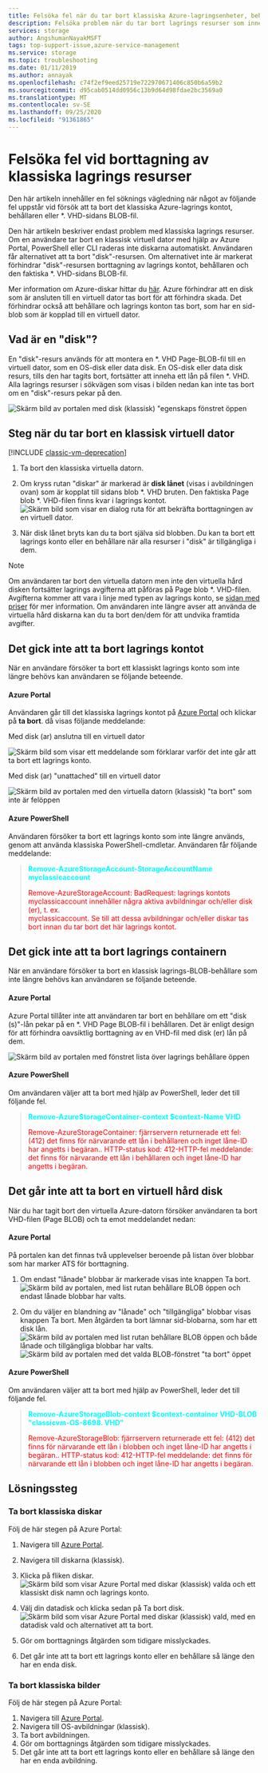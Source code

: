 ```yaml
---
title: Felsöka fel när du tar bort klassiska Azure-lagringsenheter, behållare eller virtuella hård diskar | Microsoft Docs
description: Felsöka problem när du tar bort lagrings resurser som innehåller anslutna virtuella hård diskar.
services: storage
author: AngshumanNayakMSFT
tags: top-support-issue,azure-service-management
ms.service: storage
ms.topic: troubleshooting
ms.date: 01/11/2019
ms.author: annayak
ms.openlocfilehash: c74f2ef9eed25719e722970671406c850b6a59b2
ms.sourcegitcommit: d95cab0514dd0956c13b9d64d98fdae2bc3569a0
ms.translationtype: MT
ms.contentlocale: sv-SE
ms.lasthandoff: 09/25/2020
ms.locfileid: "91361865"
---
```

# <a name="troubleshoot-classic-storage-resource-deletion-errors"></a>Felsöka fel vid borttagning av klassiska lagrings resurser
Den här artikeln innehåller en fel söknings vägledning när något av följande fel uppstår vid försök att ta bort det klassiska Azure-lagrings kontot, behållaren eller *. VHD-sidans BLOB-fil. 


Den här artikeln beskriver endast problem med klassiska lagrings resurser. Om en användare tar bort en klassisk virtuell dator med hjälp av Azure Portal, PowerShell eller CLI raderas inte diskarna automatiskt. Användaren får alternativet att ta bort "disk"-resursen. Om alternativet inte är markerat förhindrar "disk"-resursen borttagning av lagrings kontot, behållaren och den faktiska *. VHD-sidans BLOB-fil.

Mer information om Azure-diskar hittar du [här](../../virtual-machines/managed-disks-overview.md). Azure förhindrar att en disk som är ansluten till en virtuell dator tas bort för att förhindra skada. Det förhindrar också att behållare och lagrings konton tas bort, som har en sid-blob som är kopplad till en virtuell dator. 

## <a name="what-is-a-disk"></a>Vad är en "disk"?
En "disk"-resurs används för att montera en *. VHD Page-BLOB-fil till en virtuell dator, som en OS-disk eller data disk. En OS-disk eller data disk resurs, tills den har tagits bort, fortsätter att inneha ett lån på filen *. VHD. Alla lagrings resurser i sökvägen som visas i bilden nedan kan inte tas bort om en "disk"-resurs pekar på den.

![Skärm bild av portalen med disk (klassisk) "egenskaps fönstret öppen](./media/storage-classic-cannot-delete-storage-account-container-vhd/Disk_Lease_Illustration.jpg) 


## <a name="steps-while-deleting-a-classic-virtual-machine"></a>Steg när du tar bort en klassisk virtuell dator 

[!INCLUDE [classic-vm-deprecation](../../../includes/classic-vm-deprecation.md)]


1. Ta bort den klassiska virtuella datorn.
2. Om kryss rutan "diskar" är markerad är **disk lånet** (visas i avbildningen ovan) som är kopplat till sidans blob *. VHD bruten. Den faktiska Page blob *. VHD-filen finns kvar i lagrings kontot.
![Skärm bild som visar en dialog ruta för att bekräfta borttagningen av en virtuell dator.](./media/storage-classic-cannot-delete-storage-account-container-vhd/steps_while_deleting_classic_vm.jpg) 

3. När disk lånet bryts kan du ta bort själva sid blobben. Du kan ta bort ett lagrings konto eller en behållare när alla resurser i "disk" är tillgängliga i dem.

>[!NOTE] 
>Om användaren tar bort den virtuella datorn men inte den virtuella hård disken fortsätter lagrings avgifterna att påföras på Page blob *. VHD-filen. Avgifterna kommer att vara i linje med typen av lagrings konto, se [sidan med priser](https://azure.microsoft.com/pricing/details/storage/) för mer information. Om användaren inte längre avser att använda de virtuella hård diskarna kan du ta bort den/dem för att undvika framtida avgifter. 

## <a name="unable-to-delete-storage-account"></a>Det gick inte att ta bort lagrings kontot 

När en användare försöker ta bort ett klassiskt lagrings konto som inte längre behövs kan användaren se följande beteende.

#### <a name="azure-portal"></a>Azure Portal 
Användaren går till det klassiska lagrings kontot på [Azure Portal](https://portal.azure.com) och klickar på **ta bort**. då visas följande meddelande: 

Med disk (ar) anslutna till en virtuell dator

![Skärm bild som visar ett meddelande som förklarar varför det inte går att ta bort ett lagrings konto.](./media/storage-classic-cannot-delete-storage-account-container-vhd/unable_to_delete_storage_account_disks_attached_portal.jpg) 


Med disk (ar) "unattached" till en virtuell dator

![Skärm bild av portalen med den virtuella datorn (klassisk) "ta bort" som inte är felöppen](./media/storage-classic-cannot-delete-storage-account-container-vhd/unable_to_delete_storage_account_disks_unattached_portal.jpg)


#### <a name="azure-powershell"></a>Azure PowerShell
Användaren försöker ta bort ett lagrings konto som inte längre används, genom att använda klassiska PowerShell-cmdletar. Användaren får följande meddelande:

> <span style="color:cyan">**Remove-AzureStorageAccount-StorageAccountName myclassicaccount**</span>
> 
> <span style="color:red">Remove-AzureStorageAccount: BadRequest: lagrings kontots myclassicaccount innehåller några aktiva avbildningar och/eller disk (er), t. ex.  
> myclassicaccount. Se till att dessa avbildningar och/eller diskar tas bort innan du tar bort det här lagrings kontot.</span>

## <a name="unable-to-delete-storage-container"></a>Det gick inte att ta bort lagrings containern

När en användare försöker ta bort en klassisk lagrings-BLOB-behållare som inte längre behövs kan användaren se följande beteende.

#### <a name="azure-portal"></a>Azure Portal 
Azure Portal tillåter inte att användaren tar bort en behållare om ett "disk (s)"-lån pekar på en *. VHD Page BLOB-fil i behållaren. Det är enligt design för att förhindra oavsiktlig borttagning av en VHD-fil med disk (er) lån på dem. 

![Skärm bild av portalen med fönstret lista över lagrings behållare öppen](./media/storage-classic-cannot-delete-storage-account-container-vhd/unable_to_delete_container_portal.jpg)


#### <a name="azure-powershell"></a>Azure PowerShell
Om användaren väljer att ta bort med hjälp av PowerShell, leder det till följande fel. 

> <span style="color:cyan">**Remove-AzureStorageContainer-context $context-Name VHD**</span>
> 
> <span style="color:red">Remove-AzureStorageContainer: fjärrservern returnerade ett fel: (412) det finns för närvarande ett lån i behållaren och inget låne-ID har angetts i begäran.. HTTP-status kod: 412-HTTP-fel meddelande: det finns för närvarande ett lån i behållaren och inget låne-ID har angetts i begäran.</span>

## <a name="unable-to-delete-a-vhd"></a>Det går inte att ta bort en virtuell hård disk 

När du har tagit bort den virtuella Azure-datorn försöker användaren ta bort VHD-filen (Page BLOB) och ta emot meddelandet nedan:

#### <a name="azure-portal"></a>Azure Portal 
På portalen kan det finnas två upplevelser beroende på listan över blobbar som har marker ATS för borttagning.

1. Om endast "lånade" blobbar är markerade visas inte knappen Ta bort.
![Skärm bild av portalen, med list rutan behållare BLOB öppen och endast lånade blobbar har valts.](./media/storage-classic-cannot-delete-storage-account-container-vhd/unable_to_delete_vhd_leased_portal.jpg)


2. Om du väljer en blandning av "lånade" och "tillgängliga" blobbar visas knappen Ta bort. Men åtgärden ta bort lämnar sid-blobarna, som har ett disk lån. 
![Skärm bild av portalen med list rutan behållare BLOB öppen och både lånade och tillgängliga blobbar har valts. ](./media/storage-classic-cannot-delete-storage-account-container-vhd/unable_to_delete_vhd_leased_and_unleased_portal_1.jpg)
 ![ Skärm bild av portalen med det valda BLOB-fönstret "ta bort" öppet](./media/storage-classic-cannot-delete-storage-account-container-vhd/unable_to_delete_vhd_leased_and_unleased_portal_2.jpg)

#### <a name="azure-powershell"></a>Azure PowerShell 
Om användaren väljer att ta bort med hjälp av PowerShell, leder det till följande fel. 

> <span style="color:cyan">**Remove-AzureStorageBlob-context $context-container VHD-BLOB "classicvm-OS-8698. VHD"**</span>
> 
> <span style="color:red">Remove-AzureStorageBlob: fjärrservern returnerade ett fel: (412) det finns för närvarande ett lån i blobben och inget låne-ID har angetts i begäran.. HTTP-status kod: 412-HTTP-fel meddelande: det finns för närvarande ett lån i blobben och inget låne-ID har angetts i begäran.</span>


## <a name="resolution-steps"></a>Lösningssteg

### <a name="to-remove-classic-disks"></a>Ta bort klassiska diskar
Följ de här stegen på Azure Portal:
1.  Navigera till [Azure Portal](https://portal.azure.com).
2.  Navigera till diskarna (klassisk). 
3.  Klicka på fliken diskar. ![ Skärm bild som visar Azure Portal med diskar (klassisk) valda och ett klassiskt disk namn och lagrings konto.](./media/storage-classic-cannot-delete-storage-account-container-vhd/resolution_click_disks_tab.jpg)
 
4.  Välj din datadisk och klicka sedan på Ta bort disk.
 ![Skärm bild som visar Azure Portal med diskar (klassisk) vald, med en datadisk vald och alternativet att ta bort.](./media/storage-classic-cannot-delete-storage-account-container-vhd/resolution_click_delete_disk.jpg)
 
5.  Gör om borttagnings åtgärden som tidigare misslyckades.
6.  Det går inte att ta bort ett lagrings konto eller en behållare så länge den har en enda disk.

### <a name="to-remove-classic-images"></a>Ta bort klassiska bilder   
Följ de här stegen på Azure Portal:
1.  Navigera till [Azure Portal](https://portal.azure.com).
2.  Navigera till OS-avbildningar (klassisk).
3.  Ta bort avbildningen.
4.  Gör om borttagnings åtgärden som tidigare misslyckades.
5.  Det går inte att ta bort ett lagrings konto eller en behållare så länge den har en enda avbildning.
